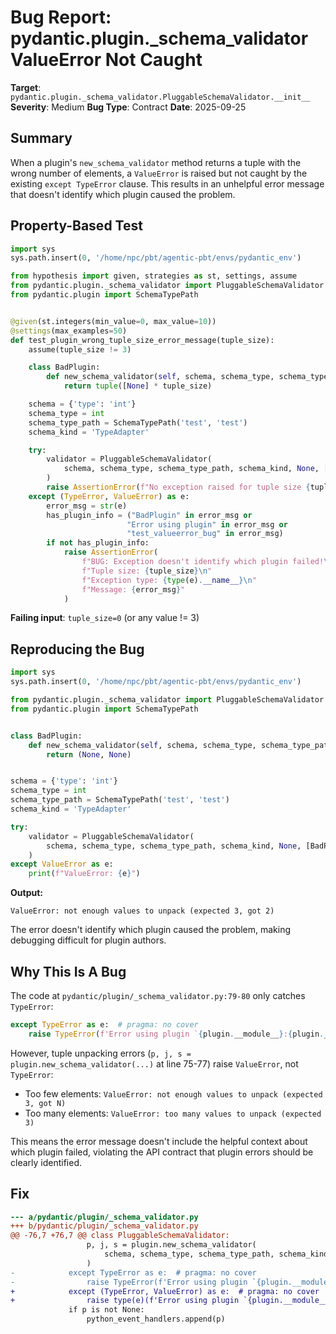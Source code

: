 # Bug Report: pydantic.plugin._schema_validator ValueError Not Caught

**Target**: `pydantic.plugin._schema_validator.PluggableSchemaValidator.__init__`
**Severity**: Medium
**Bug Type**: Contract
**Date**: 2025-09-25

## Summary

When a plugin's `new_schema_validator` method returns a tuple with the wrong number of elements, a `ValueError` is raised but not caught by the existing `except TypeError` clause. This results in an unhelpful error message that doesn't identify which plugin caused the problem.

## Property-Based Test

```python
import sys
sys.path.insert(0, '/home/npc/pbt/agentic-pbt/envs/pydantic_env')

from hypothesis import given, strategies as st, settings, assume
from pydantic.plugin._schema_validator import PluggableSchemaValidator
from pydantic.plugin import SchemaTypePath


@given(st.integers(min_value=0, max_value=10))
@settings(max_examples=50)
def test_plugin_wrong_tuple_size_error_message(tuple_size):
    assume(tuple_size != 3)

    class BadPlugin:
        def new_schema_validator(self, schema, schema_type, schema_type_path, schema_kind, config, plugin_settings):
            return tuple([None] * tuple_size)

    schema = {'type': 'int'}
    schema_type = int
    schema_type_path = SchemaTypePath('test', 'test')
    schema_kind = 'TypeAdapter'

    try:
        validator = PluggableSchemaValidator(
            schema, schema_type, schema_type_path, schema_kind, None, [BadPlugin()], {}
        )
        raise AssertionError(f"No exception raised for tuple size {tuple_size}")
    except (TypeError, ValueError) as e:
        error_msg = str(e)
        has_plugin_info = ("BadPlugin" in error_msg or
                          "Error using plugin" in error_msg or
                          "test_valueerror_bug" in error_msg)
        if not has_plugin_info:
            raise AssertionError(
                f"BUG: Exception doesn't identify which plugin failed!\n"
                f"Tuple size: {tuple_size}\n"
                f"Exception type: {type(e).__name__}\n"
                f"Message: {error_msg}"
            )
```

**Failing input**: `tuple_size=0` (or any value != 3)

## Reproducing the Bug

```python
import sys
sys.path.insert(0, '/home/npc/pbt/agentic-pbt/envs/pydantic_env')

from pydantic.plugin._schema_validator import PluggableSchemaValidator
from pydantic.plugin import SchemaTypePath


class BadPlugin:
    def new_schema_validator(self, schema, schema_type, schema_type_path, schema_kind, config, plugin_settings):
        return (None, None)


schema = {'type': 'int'}
schema_type = int
schema_type_path = SchemaTypePath('test', 'test')
schema_kind = 'TypeAdapter'

try:
    validator = PluggableSchemaValidator(
        schema, schema_type, schema_type_path, schema_kind, None, [BadPlugin()], {}
    )
except ValueError as e:
    print(f"ValueError: {e}")
```

**Output:**
```
ValueError: not enough values to unpack (expected 3, got 2)
```

The error doesn't identify which plugin caused the problem, making debugging difficult for plugin authors.

## Why This Is A Bug

The code at `pydantic/plugin/_schema_validator.py:79-80` only catches `TypeError`:

```python
except TypeError as e:  # pragma: no cover
    raise TypeError(f'Error using plugin `{plugin.__module__}:{plugin.__class__.__name__}`: {e}') from e
```

However, tuple unpacking errors (`p, j, s = plugin.new_schema_validator(...)` at line 75-77) raise `ValueError`, not `TypeError`:
- Too few elements: `ValueError: not enough values to unpack (expected 3, got N)`
- Too many elements: `ValueError: too many values to unpack (expected 3)`

This means the error message doesn't include the helpful context about which plugin failed, violating the API contract that plugin errors should be clearly identified.

## Fix

```diff
--- a/pydantic/plugin/_schema_validator.py
+++ b/pydantic/plugin/_schema_validator.py
@@ -76,7 +76,7 @@ class PluggableSchemaValidator:
                 p, j, s = plugin.new_schema_validator(
                     schema, schema_type, schema_type_path, schema_kind, config, plugin_settings
                 )
-            except TypeError as e:  # pragma: no cover
-                raise TypeError(f'Error using plugin `{plugin.__module__}:{plugin.__class__.__name__}`: {e}') from e
+            except (TypeError, ValueError) as e:  # pragma: no cover
+                raise type(e)(f'Error using plugin `{plugin.__module__}:{plugin.__class__.__name__}`: {e}') from e
             if p is not None:
                 python_event_handlers.append(p)
```